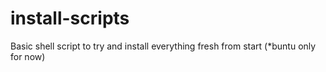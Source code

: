 # install-scripts
Basic shell script to try and install everything fresh from start (*buntu only for now)
